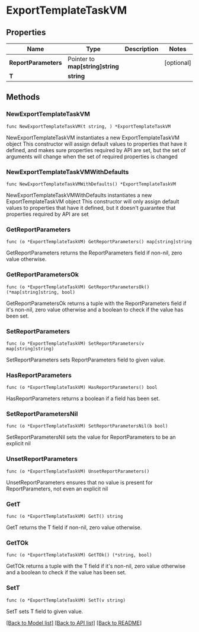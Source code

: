 # ExportTemplateTaskVM

## Properties

Name | Type | Description | Notes
------------ | ------------- | ------------- | -------------
**ReportParameters** | Pointer to **map[string]string** |  | [optional] 
**T** | **string** |  | 

## Methods

### NewExportTemplateTaskVM

`func NewExportTemplateTaskVM(t string, ) *ExportTemplateTaskVM`

NewExportTemplateTaskVM instantiates a new ExportTemplateTaskVM object
This constructor will assign default values to properties that have it defined,
and makes sure properties required by API are set, but the set of arguments
will change when the set of required properties is changed

### NewExportTemplateTaskVMWithDefaults

`func NewExportTemplateTaskVMWithDefaults() *ExportTemplateTaskVM`

NewExportTemplateTaskVMWithDefaults instantiates a new ExportTemplateTaskVM object
This constructor will only assign default values to properties that have it defined,
but it doesn't guarantee that properties required by API are set

### GetReportParameters

`func (o *ExportTemplateTaskVM) GetReportParameters() map[string]string`

GetReportParameters returns the ReportParameters field if non-nil, zero value otherwise.

### GetReportParametersOk

`func (o *ExportTemplateTaskVM) GetReportParametersOk() (*map[string]string, bool)`

GetReportParametersOk returns a tuple with the ReportParameters field if it's non-nil, zero value otherwise
and a boolean to check if the value has been set.

### SetReportParameters

`func (o *ExportTemplateTaskVM) SetReportParameters(v map[string]string)`

SetReportParameters sets ReportParameters field to given value.

### HasReportParameters

`func (o *ExportTemplateTaskVM) HasReportParameters() bool`

HasReportParameters returns a boolean if a field has been set.

### SetReportParametersNil

`func (o *ExportTemplateTaskVM) SetReportParametersNil(b bool)`

 SetReportParametersNil sets the value for ReportParameters to be an explicit nil

### UnsetReportParameters
`func (o *ExportTemplateTaskVM) UnsetReportParameters()`

UnsetReportParameters ensures that no value is present for ReportParameters, not even an explicit nil
### GetT

`func (o *ExportTemplateTaskVM) GetT() string`

GetT returns the T field if non-nil, zero value otherwise.

### GetTOk

`func (o *ExportTemplateTaskVM) GetTOk() (*string, bool)`

GetTOk returns a tuple with the T field if it's non-nil, zero value otherwise
and a boolean to check if the value has been set.

### SetT

`func (o *ExportTemplateTaskVM) SetT(v string)`

SetT sets T field to given value.



[[Back to Model list]](../README.md#documentation-for-models) [[Back to API list]](../README.md#documentation-for-api-endpoints) [[Back to README]](../README.md)


